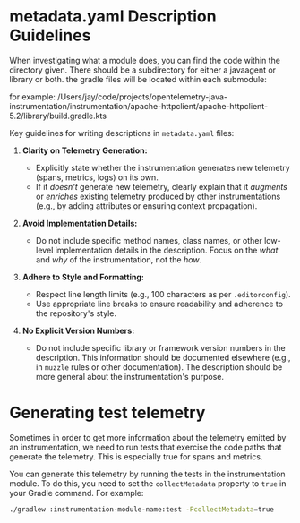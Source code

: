# metadata.yaml Description Guidelines

When investigating what a module does, you can find the code within the directory given. There should be a subdirectory for either a javaagent or library or both.
the gradle files will be located within each submodule:

for example: /Users/jay/code/projects/opentelemetry-java-instrumentation/instrumentation/apache-httpclient/apache-httpclient-5.2/library/build.gradle.kts

Key guidelines for writing descriptions in `metadata.yaml` files:

1.  **Clarity on Telemetry Generation:**
    *   Explicitly state whether the instrumentation generates new telemetry (spans, metrics, logs) on its own.
    *   If it *doesn't* generate new telemetry, clearly explain that it *augments* or *enriches* existing telemetry produced by other instrumentations (e.g., by adding attributes or ensuring context propagation).

2.  **Avoid Implementation Details:**
    *   Do not include specific method names, class names, or other low-level implementation details in the description. Focus on the *what* and *why* of the instrumentation, not the *how*.

3.  **Adhere to Style and Formatting:**
    *   Respect line length limits (e.g., 100 characters as per `.editorconfig`).
    *   Use appropriate line breaks to ensure readability and adherence to the repository's style.

4.  **No Explicit Version Numbers:**
    *   Do not include specific library or framework version numbers in the description. This information should be documented elsewhere (e.g., in `muzzle` rules or other documentation). The description should be more general about the instrumentation's purpose.

# Generating test telemetry

Sometimes in order to get more information about the telemetry emitted by an instrumentation, we need to run tests that exercise the code paths that generate the telemetry. This is especially true for spans and metrics.

You can generate this telemetry by running the tests in the instrumentation module. To do this, you need to set the `collectMetadata` property to `true` in your Gradle command. For example:

```bash
./gradlew :instrumentation-module-name:test -PcollectMetadata=true
```
